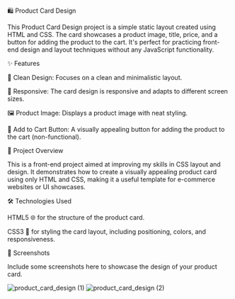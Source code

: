 🛍️ Product Card Design

This Product Card Design project is a simple static layout created using HTML and CSS. The card showcases a product image, title, price, and a button for adding the product to the cart. 
It's perfect for practicing front-end design and layout techniques without any JavaScript functionality.

✨ Features

🎨 Clean Design: Focuses on a clean and minimalistic layout.

📱 Responsive: The card design is responsive and adapts to different screen sizes.

🖼️ Product Image: Displays a product image with neat styling.

🛒 Add to Cart Button: A visually appealing button for adding the product to the cart (non-functional).

🎯 Project Overview

This is a front-end project aimed at improving my skills in CSS layout and design.
It demonstrates how to create a visually appealing product card using only HTML and CSS, making it a useful template for e-commerce websites or UI showcases.

🛠️ Technologies Used

HTML5 🌐 for the structure of the product card.

CSS3 🎨 for styling the card layout, including positioning, colors, and responsiveness.

📸 Screenshots

Include some screenshots here to showcase the design of your product card.


![product_card_design (1)](https://github.com/user-attachments/assets/93b4ee8c-acb3-451f-b3d3-bc4dcd6bcf9e)
![product_card_design (2)](https://github.com/user-attachments/assets/5713e893-7dba-437f-a145-b6f4ef790459)



